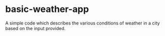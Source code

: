 # basic-weather-app
A simple code which describes the various conditions of weather in a city based on the input provided.
